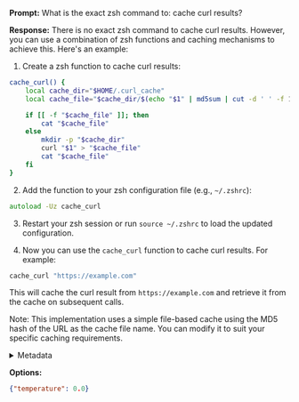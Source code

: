 **Prompt:**
What is the exact zsh command to: cache curl results?

**Response:**
There is no exact zsh command to cache curl results. However, you can use a combination of zsh functions and caching mechanisms to achieve this. Here's an example:

1. Create a zsh function to cache curl results:
```zsh
cache_curl() {
    local cache_dir="$HOME/.curl_cache"
    local cache_file="$cache_dir/$(echo "$1" | md5sum | cut -d ' ' -f 1)"

    if [[ -f "$cache_file" ]]; then
        cat "$cache_file"
    else
        mkdir -p "$cache_dir"
        curl "$1" > "$cache_file"
        cat "$cache_file"
    fi
}
```

2. Add the function to your zsh configuration file (e.g., `~/.zshrc`):
```zsh
autoload -Uz cache_curl
```

3. Restart your zsh session or run `source ~/.zshrc` to load the updated configuration.

4. Now you can use the `cache_curl` function to cache curl results. For example:
```zsh
cache_curl "https://example.com"
```

This will cache the curl result from `https://example.com` and retrieve it from the cache on subsequent calls.

Note: This implementation uses a simple file-based cache using the MD5 hash of the URL as the cache file name. You can modify it to suit your specific caching requirements.

<details><summary>Metadata</summary>

- Duration: 7324 ms
- Datetime: 2023-08-15T19:02:38.769454
- Model: gpt-3.5-turbo-0613

</details>

**Options:**
```json
{"temperature": 0.0}
```

